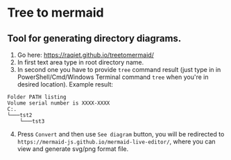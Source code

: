 # Tree to mermaid
## Tool for generating directory diagrams.
1. Go here: https://raqiet.github.io/treetomermaid/
2. In first text area type in root directory name.
3. In second one you have to provide `tree` command result (just type in in PowerShell/Cmd/Windows Terminal command `tree` when you're in desired location). Example result:
```
Folder PATH listing
Volume serial number is XXXX-XXXX
C:.
└───tst2
    └───tst3
```
4. Press `Convert` and then use `See diagram` button, you will be redirected to `https://mermaid-js.github.io/mermaid-live-editor/`, where you can view and generate svg/png format file.